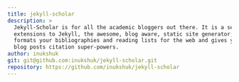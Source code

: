 ```yaml
---
title: jekyll-scholar
description: >
  Jekyll-Scholar is for all the academic bloggers out there. It is a set of
  extensions to Jekyll, the awesome, blog aware, static site generator; it
  formats your bibliographies and reading lists for the web and gives your
  blog posts citation super-powers.
author: inukshuk
git: git@github.com:inukshuk/jekyll-scholar.git
repository: https://github.com/inukshuk/jekyll-scholar
---
```

